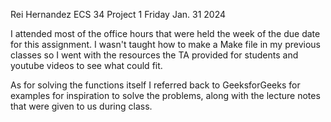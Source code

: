 Rei Hernandez
ECS 34
Project 1
Friday Jan. 31 2024

I attended most of the office hours that were held the week of the due date for this assignment.
I wasn't taught how to make a Make file in my previous classes so I went with the
resources the TA provided for students and youtube videos to see what could fit.

As for solving the functions itself I referred back to GeeksforGeeks for examples for inspiration
to solve the problems, along with the lecture notes that were given to us during class. 
